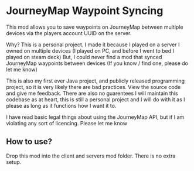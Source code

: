 # JourneyMap Waypoint Syncing

This mod allows you to save waypoints on JourneyMap between multiple devices via the players account UUID on the server.

Why? This is a personal project. I made it because I played on a server I owned on multiple devices (I played on PC, and before I went to bed I played on steam deck) 
But, I could never find a mod that synced JourneyMap waypoints between devices (If you know / find one, please do let me know)

This is also my first ever Java project, and publicly released programming project, so it is very likely there are bad practices. 
View the source code and give me feedback. There are also no guarentees I will maintain this codebase as at heart, this is still a personal project and I will do with it as I please as long as it functions how I want it to.

I have read basic legal things about using the JourneyMap API, but if I am violating any sort of licencing. Please let me know

## How to use?

Drop this mod into the client and servers mod folder. There is no extra setup.
